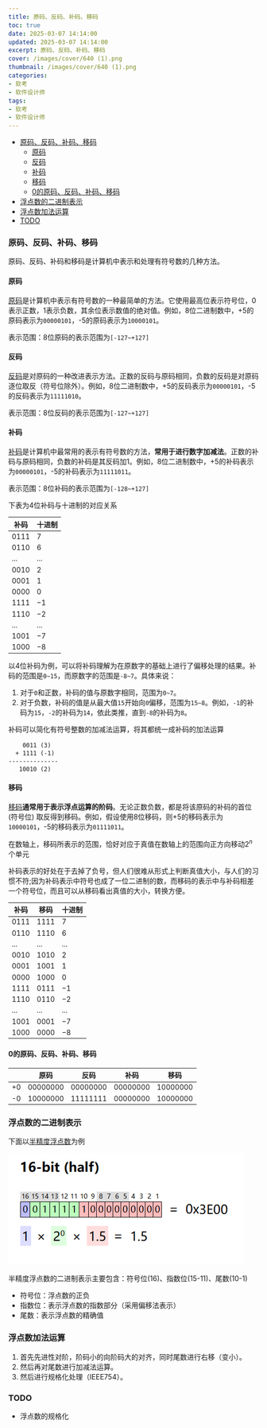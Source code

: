 ```yaml
---
title: 原码、反码、补码、移码
toc: true
date: 2025-03-07 14:14:00
updated: 2025-03-07 14:14:00
excerpt: 原码、反码、补码、移码
cover: /images/cover/640 (1).png
thumbnail: /images/cover/640 (1).png
categories:
- 软考
- 软件设计师
tags:
- 软考
- 软件设计师
---
```


- [原码、反码、补码、移码](#原码反码补码移码)
  - [原码](#原码)
  - [反码](#反码)
  - [补码](#补码)
  - [移码](#移码)
  - [0的原码、反码、补码、移码](#0的原码反码补码移码)
- [浮点数的二进制表示](#浮点数的二进制表示)
- [浮点数加法运算](#浮点数加法运算)
- [TODO](#todo)

### 原码、反码、补码、移码

原码、反码、补码和移码是计算机中表示和处理有符号数的几种方法。

#### 原码

[原码](https://zh.wikipedia.org/wiki/%E5%8E%9F%E7%A0%81)是计算机中表示有符号数的一种最简单的方法。它使用最高位表示符号位，0表示正数，1表示负数，其余位表示数值的绝对值。例如，8位二进制数中，+5的原码表示为`00000101`，-5的原码表示为`10000101`。

表示范围：8位原码的表示范围为`[-127~+127]`

#### 反码

[反码](https://zh.wikipedia.org/wiki/%E4%B8%80%E8%A3%9C%E6%95%B8)是对原码的一种改进表示方法。正数的反码与原码相同，负数的反码是对原码逐位取反（符号位除外）。例如，8位二进制数中，+5的反码表示为`00000101`，-5的反码表示为`11111010`。

表示范围：8位反码的表示范围为`[-127~+127]`

#### 补码

[补码](https://zh.wikipedia.org/wiki/%E4%BA%8C%E8%A3%9C%E6%95%B8)是计算机中最常用的表示有符号数的方法，**常用于进行数字加减法**。正数的补码与原码相同，负数的补码是其反码加1。例如，8位二进制数中，+5的补码表示为`00000101`，-5的补码表示为`11111011`。  

表示范围：8位补码的表示范围为`[-128~+127]`

下表为4位补码与十进制的对应关系

| 补码 | 十进制 |
| ---- | ------ |
| 0111 | 7      |
| 0110 | 6      |
| ...  | ...    |
| 0010 | 2      |
| 0001 | 1      |
| 0000 | 0      |
| 1111 | −1     |
| 1110 | −2     |
| ...  | ...    |
| 1001 | −7     |
| 1000 | −8     |

以4位补码为例，可以将补码理解为在原数字的基础上进行了偏移处理的结果。补码的范围是`0~15`，而原数字的范围是`-8~7`。具体来说：

1. 对于`0`和正数，补码的值与原数字相同，范围为`0~7`。
2. 对于负数，补码的值是从最大值`15`开始向`0`偏移，范围为`15~8`。例如，`-1`的补码为`15`，`-2`的补码为`14`，依此类推，直到`-8`的补码为`8`。

补码可以简化有符号整数的加减法运算，将其都统一成补码的加法运算

```
    0011 (3)
  + 1111 (-1)
--------------
   10010 (2)
```

#### 移码

[移码](https://zh.wikipedia.org/wiki/%E7%A7%BB%E7%A0%81)**通常用于表示浮点运算的阶码**。无论正数负数，都是将该原码的补码的首位(符号位) 取反得到移码。例如，假设使用8位移码，则+5的移码表示为`10000101`，-5的移码表示为`01111011`。

在数轴上，移码所表示的范围，恰好对应于真值在数轴上的范围向正方向移动${2^{n}}$个单元

补码表示的好处在于去掉了负号，但人们很难从形式上判断真值大小，与人们的习惯不符;因为补码表示中符号也成了一位二进制的数，而移码的表示中与补码相差一个符号位，而且可以从移码看出真值的大小，转换方便。

| 补码 | 移码 | 十进制 |
| ---- | ---- | ------ |
| 0111 | 1111 | 7      |
| 0110 | 1110 | 6      |
| ...  | ...  | ...    |
| 0010 | 1010 | 2      |
| 0001 | 1001 | 1      |
| 0000 | 1000 | 0      |
| 1111 | 0111 | −1     |
| 1110 | 0110 | −2     |
| ...  | ...  | ...    |
| 1001 | 0001 | −7     |
| 1000 | 0000 | −8     |

#### 0的原码、反码、补码、移码

|     | 原码     | 反码     | 补码     | 移码     |
| --- | -------- | -------- | -------- | -------- |
| +0  | 00000000 | 00000000 | 00000000 | 10000000 |
| -0  | 10000000 | 11111111 | 00000000 | 10000000 |

### 浮点数的二进制表示

下面以[半精度浮点数](https://zh.wikipedia.org/wiki/%E5%8D%8A%E7%B2%BE%E5%BA%A6%E6%B5%AE%E7%82%B9%E6%95%B0)为例

![半精度浮点数二进制表示](原码_反码_补码_移码/1741335147531.jpg)

半精度浮点数的二进制表示主要包含：符号位(16)、指数位(15-11)、尾数(10-1)

- 符号位：浮点数的正负
- 指数位：表示浮点数的指数部分（采用偏移法表示）
- 尾数：表示浮点数的精确值

### 浮点数加法运算

1. 首先先进性对阶，阶码小的向阶码大的对齐，同时尾数进行右移（变小）。
2. 然后再对尾数进行加减法运算。
3. 然后进行规格化处理（IEEE754）。

### TODO
- 浮点数的规格化
